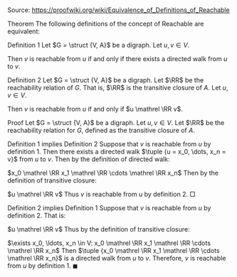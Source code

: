 # 

Source: https://proofwiki.org/wiki/Equivalence_of_Definitions_of_Reachable



Theorem
The following definitions of the concept of Reachable are equivalent:

Definition 1
Let $G = \struct {V, A}$ be a digraph.
Let $u, v \in V$.

Then $v$ is reachable from $u$ if and only if there exists a directed walk from $u$ to $v$.

Definition 2
Let $G = \struct {V, A}$ be a digraph.
Let $\RR$ be the reachability relation of $G$.
That is, $\RR$ is the transitive closure of $A$.
Let $u, v \in V$.

Then $v$ is reachable from $u$ if and only if $u \mathrel \RR v$.


Proof
Let $G = \struct {V, A}$ be a digraph.
Let $u, v \in V$.
Let $\RR$ be the reachability relation for $G$, defined as the transitive closure of $A$.


Definition 1 implies Definition 2
Suppose that $v$ is reachable from $u$ by definition 1.
Then there exists a directed walk $\tuple {u = x_0, \dots, x_n = v}$ from $u$ to $v$.
Then by the definition of directed walk:

$x_0 \mathrel \RR x_1 \mathrel \RR \cdots \mathrel \RR x_n$
Then by the definition of transitive closure:

$u \mathrel \RR v$
Thus $v$ is reachable from $u$ by definition 2.
$\Box$


Definition 2 implies Definition 1
Suppose that $v$ is reachable from $u$ by definition 2.
That is:

$u \mathrel \RR v$
Thus by the definition of transitive closure:

$\exists x_0, \ldots, x_n \in V: x_0 \mathrel \RR x_1 \mathrel \RR \cdots \mathrel \RR x_n$
Then $\tuple {x_0 \mathrel \RR x_1 \mathrel \RR \cdots \mathrel \RR x_n}$ is a directed walk from $u$ to $v$.
Therefore, $v$ is reachable from $u$ by definition 1.
$\blacksquare$





